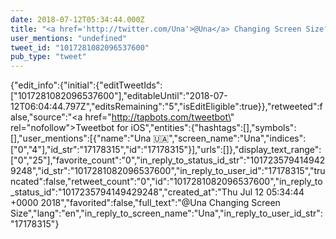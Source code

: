 ```yaml
---
date: 2018-07-12T05:34:44.000Z
title: "<a href='http://twitter.com/Una'>@Una</a> Changing Screen Size″"
user_mentions: "undefined"
tweet_id: "1017281082096537600"
pub_type: "tweet"
---
```

{"edit_info":{"initial":{"editTweetIds":["1017281082096537600"],"editableUntil":"2018-07-12T06:04:44.797Z","editsRemaining":"5","isEditEligible":true}},"retweeted":false,"source":"<a href=\"http://tapbots.com/tweetbot\" rel=\"nofollow\">Tweetbot for iΟS</a>","entities":{"hashtags":[],"symbols":[],"user_mentions":[{"name":"Una 🇺🇦","screen_name":"Una","indices":["0","4"],"id_str":"17178315","id":"17178315"}],"urls":[]},"display_text_range":["0","25"],"favorite_count":"0","in_reply_to_status_id_str":"1017235794149429248","id_str":"1017281082096537600","in_reply_to_user_id":"17178315","truncated":false,"retweet_count":"0","id":"1017281082096537600","in_reply_to_status_id":"1017235794149429248","created_at":"Thu Jul 12 05:34:44 +0000 2018","favorited":false,"full_text":"@Una Changing Screen Size","lang":"en","in_reply_to_screen_name":"Una","in_reply_to_user_id_str":"17178315"}
